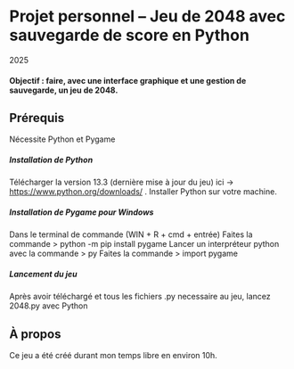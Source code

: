 # Projet personnel – Jeu de 2048 avec sauvegarde de score en Python
2025
#### Objectif : faire, avec une interface graphique et une gestion de sauvegarde, un jeu de 2048.
## Prérequis
Nécessite Python et Pygame
##### Installation de Python
Télécharger la version 13.3 (dernière mise à jour du jeu) ici → https://www.python.org/downloads/ .
Installer Python sur votre machine.

##### Installation de Pygame pour Windows
Dans le terminal de commande (WIN + R + cmd + entrée)
Faites la commande > python -m pip install pygame
Lancer un interpréteur python avec la commande > py
Faites la commande > import pygame

##### Lancement du jeu
Après avoir téléchargé et tous les fichiers .py necessaire au jeu, lancez 2048.py avec Python

## À propos
Ce jeu a été créé durant mon temps libre en environ 10h.
